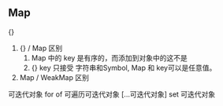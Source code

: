 ## Map 
{}
1. {} / Map 区别    
    1. Map 中的 key 是有序的，而添加到对象中的这不是
    2. {} key 只接受 字符串和Symbol, Map 和 key可以是任意值。
2. Map / WeakMap 区别

可迭代对象
for of 可遍历可迭代对象
[...可迭代对象]
set 可迭代对象